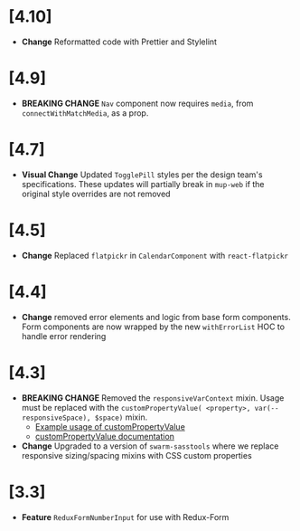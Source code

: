 # [4.10]

- **Change** Reformatted code with Prettier and Stylelint

# [4.9]

- **BREAKING CHANGE** `Nav` component now requires `media`, from `connectWithMatchMedia`, as a prop.

# [4.7]

- **Visual Change** Updated `TogglePill` styles per the design team's specifications.
  These updates will partially break in `mup-web` if the original style
  overrides are not removed

# [4.5]

- **Change** Replaced `flatpickr` in `CalendarComponent` with `react-flatpickr`

# [4.4]

- **Change** removed error elements and logic from base form components.
  Form components are now wrapped by the new `withErrorList` HOC to handle
  error rendering

# [4.3]

- **BREAKING CHANGE** Removed the `responsiveVarContext` mixin. Usage must be replaced 
  with the `customPropertyValue( <property>, var(--responsiveSpace), $space)` mixin.
	- [Example usage of customPropertyValue](https://github.com/meetup/meetup-web-components/blob/master/assets/scss/components/_inlineblockList.scss#L49)
	- [customPropertyValue documentation](https://meetup.github.io/swarm-sasstools/sassdoc/index.html#mixin-customPropertyValue)
- **Change** Upgraded to a version of `swarm-sasstools` where we replace
  responsive sizing/spacing mixins with CSS custom properties

# [3.3]

- **Feature** `ReduxFormNumberInput` for use with Redux-Form
